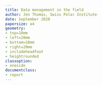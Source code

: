 ```yaml
---
title: Data management in the field
author: Jen Thomas, Swiss Polar Institute
date: September 2020
papersize: a4
geometry:
- top=10mm
- left=20mm
- bottom=10mm
- right=20mm
- includeheadfoot
- heightrounded
classoption:
- oneside
documentclass:
- report
---
```


